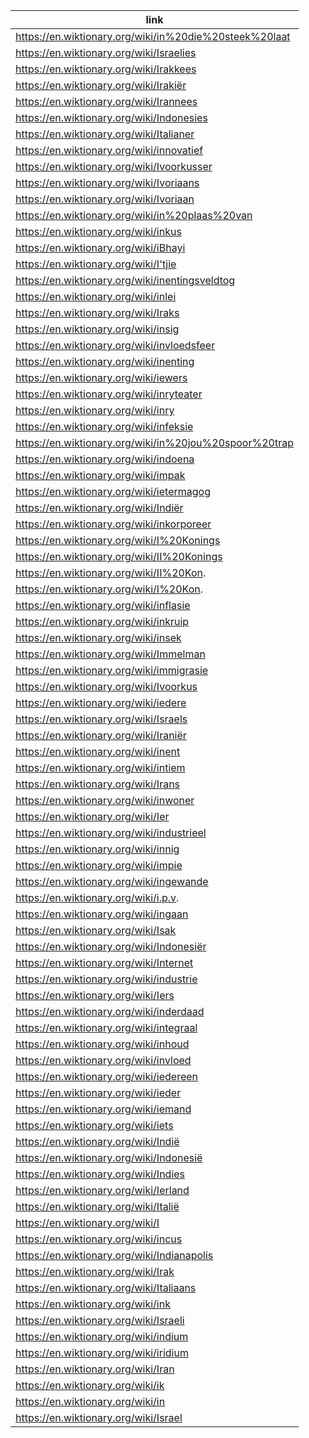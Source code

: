 |link|
|----|
|https://en.wiktionary.org/wiki/in%20die%20steek%20laat|
|https://en.wiktionary.org/wiki/Israelies|
|https://en.wiktionary.org/wiki/Irakkees|
|https://en.wiktionary.org/wiki/Irakiër|
|https://en.wiktionary.org/wiki/Irannees|
|https://en.wiktionary.org/wiki/Indonesies|
|https://en.wiktionary.org/wiki/Italianer|
|https://en.wiktionary.org/wiki/innovatief|
|https://en.wiktionary.org/wiki/Ivoorkusser|
|https://en.wiktionary.org/wiki/Ivoriaans|
|https://en.wiktionary.org/wiki/Ivoriaan|
|https://en.wiktionary.org/wiki/in%20plaas%20van|
|https://en.wiktionary.org/wiki/inkus|
|https://en.wiktionary.org/wiki/iBhayi|
|https://en.wiktionary.org/wiki/I'tjie|
|https://en.wiktionary.org/wiki/inentingsveldtog|
|https://en.wiktionary.org/wiki/inlei|
|https://en.wiktionary.org/wiki/Iraks|
|https://en.wiktionary.org/wiki/insig|
|https://en.wiktionary.org/wiki/invloedsfeer|
|https://en.wiktionary.org/wiki/inenting|
|https://en.wiktionary.org/wiki/iewers|
|https://en.wiktionary.org/wiki/inryteater|
|https://en.wiktionary.org/wiki/inry|
|https://en.wiktionary.org/wiki/infeksie|
|https://en.wiktionary.org/wiki/in%20jou%20spoor%20trap|
|https://en.wiktionary.org/wiki/indoena|
|https://en.wiktionary.org/wiki/impak|
|https://en.wiktionary.org/wiki/ietermagog|
|https://en.wiktionary.org/wiki/Indiër|
|https://en.wiktionary.org/wiki/inkorporeer|
|https://en.wiktionary.org/wiki/I%20Konings|
|https://en.wiktionary.org/wiki/II%20Konings|
|https://en.wiktionary.org/wiki/II%20Kon.|
|https://en.wiktionary.org/wiki/I%20Kon.|
|https://en.wiktionary.org/wiki/inflasie|
|https://en.wiktionary.org/wiki/inkruip|
|https://en.wiktionary.org/wiki/insek|
|https://en.wiktionary.org/wiki/Immelman|
|https://en.wiktionary.org/wiki/immigrasie|
|https://en.wiktionary.org/wiki/Ivoorkus|
|https://en.wiktionary.org/wiki/iedere|
|https://en.wiktionary.org/wiki/Israels|
|https://en.wiktionary.org/wiki/Iraniër|
|https://en.wiktionary.org/wiki/inent|
|https://en.wiktionary.org/wiki/intiem|
|https://en.wiktionary.org/wiki/Irans|
|https://en.wiktionary.org/wiki/inwoner|
|https://en.wiktionary.org/wiki/Ier|
|https://en.wiktionary.org/wiki/industrieel|
|https://en.wiktionary.org/wiki/innig|
|https://en.wiktionary.org/wiki/impie|
|https://en.wiktionary.org/wiki/ingewande|
|https://en.wiktionary.org/wiki/i.p.v.|
|https://en.wiktionary.org/wiki/ingaan|
|https://en.wiktionary.org/wiki/Isak|
|https://en.wiktionary.org/wiki/Indonesiër|
|https://en.wiktionary.org/wiki/Internet|
|https://en.wiktionary.org/wiki/industrie|
|https://en.wiktionary.org/wiki/Iers|
|https://en.wiktionary.org/wiki/inderdaad|
|https://en.wiktionary.org/wiki/integraal|
|https://en.wiktionary.org/wiki/inhoud|
|https://en.wiktionary.org/wiki/invloed|
|https://en.wiktionary.org/wiki/iedereen|
|https://en.wiktionary.org/wiki/ieder|
|https://en.wiktionary.org/wiki/iemand|
|https://en.wiktionary.org/wiki/iets|
|https://en.wiktionary.org/wiki/Indië|
|https://en.wiktionary.org/wiki/Indonesië|
|https://en.wiktionary.org/wiki/Indies|
|https://en.wiktionary.org/wiki/Ierland|
|https://en.wiktionary.org/wiki/Italië|
|https://en.wiktionary.org/wiki/I|
|https://en.wiktionary.org/wiki/incus|
|https://en.wiktionary.org/wiki/Indianapolis|
|https://en.wiktionary.org/wiki/Irak|
|https://en.wiktionary.org/wiki/Italiaans|
|https://en.wiktionary.org/wiki/ink|
|https://en.wiktionary.org/wiki/Israeli|
|https://en.wiktionary.org/wiki/indium|
|https://en.wiktionary.org/wiki/iridium|
|https://en.wiktionary.org/wiki/Iran|
|https://en.wiktionary.org/wiki/ik|
|https://en.wiktionary.org/wiki/in|
|https://en.wiktionary.org/wiki/Israel|
